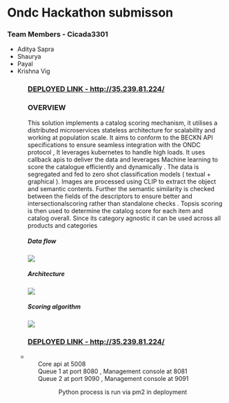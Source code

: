 # Ondc Hackathon submisson

### Team Members - Cicada3301 
<ul>
<li>Aditya Sapra </li>
<li>Shaurya </li>
<li>Payal</li>
<li>Krishna Vig </li>
<ul> 

<h3><a href="http://35.239.81.224/ ">DEPLOYED LINK - http://35.239.81.224/</a></h3>

### OVERVIEW 

<p>This solution implements a catalog scoring mechanism, it utilises a distributed microservices stateless architecture for scalability and working at population scale. It aims to conform to the BECKN API specifications to ensure seamless integration with the ONDC protocol , It leverages kubernetes to handle high loads. It uses callback apis to deliver the data and leverages Machine learning to score the catalogue efficiently and dynamically . The data is segregated and fed to zero shot classification models ( textual + graphical ). Images are processed using CLIP to extract the object and semantic contents. Further the semantic similarity is checked between the fields of the descriptors to ensure better and intersectionalscoring rather than standalone checks . Topsis scoring is then used to determine
the catalog score for each item and catalog overall. Since its category agnostic it can be used across all products and categories
</p>

##### Data flow 

<image src="./misc/df.png">

##### Architecture

<image src="./misc/image2.png">

##### Scoring algorithm

<image src="./misc/ai.png">

<h3><a href="http://35.239.81.224/ ">DEPLOYED LINK - http://35.239.81.224/</a></h3>

<li>
<ul>Core api at 5008</ul>
<ul>Queue 1 at port 8080 , Management console at 8081 </ul>
<ul>Queue 2 at port 9090 , Management console at 9091 <ul>
<ul>Python process is run via pm2 in deployment<ul>
</li>